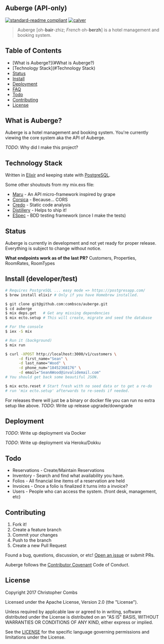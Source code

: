## Auberge (API-only)
[![standard-readme compliant](https://img.shields.io/badge/readme%20style-standard-brightgreen.svg?style=flat-square)](https://github.com/RichardLitt/standard-readme) [![calver](https://img.shields.io/badge/calver-YY.MINOR.MICRO-22bfda.svg?style=flat-square)](http://calver.org)

> Auberge [oh-**bair**-zhiz; *French* oh-**berzh**] is a hotel management and booking system.

## Table of Contents

- [What is Auberge?](#What is Auberge?)
- [Technology Stack](#Technology Stack)
- [Status](#Status)
- [Install](#install)
- [Deployment](#Deployment)
- [FAQ](./FAQ.md)
- [Todo](#Todo)
- [Contributing](#contributing)
- [License](#license)

## What is Auberge?
Auberge is a hotel management and booking system. You're currently viewing the core system aka the API of Auberge.

*TODO*: Why did I make this project?

## Technology Stack
Written in [Elixir](http://elixir-lang.org/) and keeping state with [PostgreSQL](http://postgresql.org/).

Some other shoutouts from my mix.exs file:

- [Maru](https://github.com/elixir-maru/maru) - An API micro-framework inspired by grape
- [Corsica](https://github.com/whatyouhide/corsica) - Because... CORS
- [Credo](http://credo-ci.org/) - Static code analysis
- [Distillery](https://github.com/bitwalker/distillery) - Helps to ship it!
- [ESpec](https://github.com/antonmi/espec) - BDD testing framework (once I make the tests)

## Status
Auberge is currently in development and not yet ready for proper release. Everything is subject to change without notice.

**What endpoints work as of the last PR?** Customers, Properties, RoomRates, RoomTypes

## Install (developer/test)
```bash
# Requires PostgreSQL ... easy mode => https://postgresapp.com/
$ brew install elixir # Only if you have Homebrew installed.

$ git clone git@github.com:combsco/auberge.git
$ cd auberge
$ mix deps.get   # Get any missing dependencies
$ mix ecto.setup # This will create, migrate and seed the database

# For the console
$ iex -S mix

# Run it (background)
$ mix run

$ curl -XPOST http://localhost:3000/v1/customers \
      -d first_name="Sean" \
      -d last_name="Wood" \
      -d phone_num="18452368176" \
      -d email="SeanAWood@invalidemail.com"
# You should get back some beautiful JSON.

$ mix ecto.reset # Start fresh with no seed data or to get a re-do
# run 'mix ecto.setup' afterwards to re-seeds if needed.
```

For releases there will just be a binary or docker file you can run no extra setup like above.
*TODO*: Write up release upgrade/downgrade

## Deployment
*TODO*: Write up deployment via Docker

*TODO*: Write up deployment via Heroku/Dokku

## Todo
- Reservations - Create/Maintain Reservations
- Inventory - Search and find what availability you have.
- Folios - All financial line items of a reservation are held
- Invoices - Once a folio is finalized it turns into a invoice?
- Users - People who can access the system. (front desk, management, etc)

## Contributing
1. Fork it!
2. Create a feature branch
3. Commit your changes
4. Push to the branch
5. Create a new Pull Request


Found a bug, questions, discussion, or etc! [Open an issue](https://github.com/combsco/auberge/issues/new) or submit PRs.

Auberge follows the [Contributor Covenant](http://contributor-covenant.org/version/1/3/0/) Code of Conduct.

## License
Copyright 2017 Christopher Combs

Licensed under the Apache License, Version 2.0 (the "License").

Unless required by applicable law or agreed to in writing, software
distributed under the License is distributed on an "AS IS" BASIS,
WITHOUT WARRANTIES OR CONDITIONS OF ANY KIND, either express or implied.

See the [LICENSE](./LICENSE) for the specific language governing permissions and
limitations under the License.
